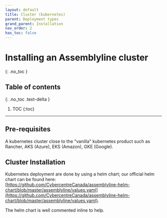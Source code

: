 ```yaml
---
layout: default
title: Cluster (kubernetes)
parent: Deployment types
grand_parent: Installation
nav_order: 2
has_toc: false
---
```


# Installing an Assemblyline cluster
{: .no_toc }

## Table of contents
{: .no_toc .text-delta }

1. TOC
{:toc}

---

## Pre-requisites

A kubernetes cluster close to the "vanilla" kubernetes product such as Rancher, AKS (Azure), EKS (Amazon), GKE (Google).

## Cluster Installation

Kubernetes deployment are done by using a helm chart; our official helm chart can be found here:
[https://github.com/CybercentreCanada/assemblyline-helm-chart/blob/master/assemblyline/values.yaml](https://github.com/CybercentreCanada/assemblyline-helm-chart/blob/master/assemblyline/values.yaml). 

The helm chart is well commented inline to help.


